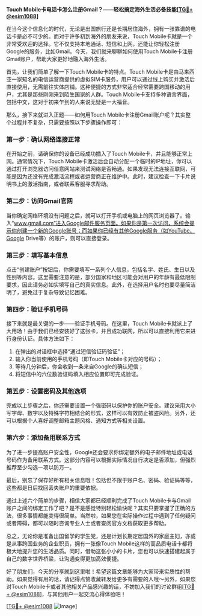 **Touch Mobile卡电话卡怎么注册Gmail？——轻松搞定海外生活必备技能[[TG💪+ @esim1088](https://t.me/s/esim1088)]**

在当今这个信息化的时代，无论是出国旅行还是长期居住海外，拥有一张靠谱的电话卡是必不可少的。而对于许多初到海外的朋友来说，Touch Mobile卡就是一个非常受欢迎的选择。它不仅支持本地通话、短信和上网，还能让你轻松注册Google的服务，比如Gmail。今天，我们就来聊聊如何使用Touch Mobile卡注册Gmail账户，帮助大家更好地融入海外生活。

首先，让我们简单了解一下Touch Mobile卡的特点。Touch Mobile卡是由马来西亚一家知名的电信运营商提供的虚拟SIM卡服务，用户可以通过线上购买并激活后直接使用，无需前往实体店铺。这种便捷的方式非常适合经常需要跨国移动的用户，尤其是那些刚刚来到陌生国家的人群。Touch Mobile卡支持多种语言界面，包括中文，这对于初来乍到的人来说无疑是一大福音。

那么，接下来就进入正题——如何用Touch Mobile卡注册Gmail账户呢？其实整个过程并不复杂，只需要按照以下步骤操作即可：

### 第一步：确认网络连接正常

在开始之前，请确保你的设备已经成功插入了Touch Mobile卡，并且能够正常上网。通常情况下，Touch Mobile卡激活后会自动分配一个临时的IP地址，你可以通过打开浏览器访问任意网站来测试网络是否畅通。如果发现无法连接互联网，可能是因为还没有完成激活流程或者运营商正在维护中。此时，建议检查一下卡片说明书上的激活指南，或者联系客服寻求帮助。

### 第二步：访问Gmail官网

当你确定网络环境没有问题之后，就可以打开手机或电脑上的网页浏览器了。输入“www.gmail.com”进入Google邮件服务页面。如果你是第一次访问，系统会提示你创建一个新的Google账号；而如果你已经有其他Google服务（如YouTube、Google Drive等）的账户，则可以直接登录。

### 第三步：填写基本信息

点击“创建账户”按钮后，你需要填写一系列个人信息，包括名字、姓氏、生日以及性别等内容。这里需要注意的是，部分国家和地区可能会对用户的年龄有最低限制要求，因此请务必如实填写自己的真实信息。此外，在选择用户名时也要尽量简洁明了，避免过于复杂导致记忆困难。

### 第四步：验证手机号码

接下来就是最关键的一步——验证手机号码。在这里，Touch Mobile卡就派上了大用场！由于我们已经安装好了这张卡，并且成功联网，所以可以直接利用它来进行身份认证。具体方法如下：

1. 在弹出的对话框中选择“通过短信验证码验证”；
2. 输入你当前使用的手机号码（即Touch Mobile卡对应的号码）；
3. 等待几分钟后，你会收到一条来自Google的确认短信；
4. 将短信中的六位数验证码填入相应位置即可完成验证。

### 第五步：设置密码及其他选项

完成以上步骤之后，你还需要设置一个强密码以保护你的账户安全。建议采用大小写字母、数字以及特殊字符相结合的形式，这样可以有效防止被盗风险。另外，还可以根据个人喜好调整邮箱主题风格、通知方式等相关设置。

### 第六步：添加备用联系方式

为了进一步提高账户安全性，Google还会要求你绑定额外的电子邮件地址或电话号码作为备用联系方式。这部分内容可以根据实际情况自行决定是否添加，但强烈推荐至少勾选一项以防万一。

最后，别忘了保存好所有相关信息哦！包括但不限于账户名、密码、验证码等等，这些都是日后找回丢失账户的重要依据。

通过上述六个简单的步骤，相信大家都已经顺利完成了Touch Mobile卡与Gmail账户之间的绑定工作了吧？是不是感觉特别轻松愉快呢？其实只要掌握了正确的方法，很多事情都能变得很简单。当然啦，如果您在实际操作过程中遇到了任何疑问或者障碍，都可以随时咨询专业人士或者查阅官方文档获取更多帮助。

总之，无论你是准备出国留学的学生党，还是计划长期定居国外的家庭主妇，亦或是从事跨国业务的企业职员，拥有一张像Touch Mobile这样的高品质电话卡都将极大地提升您的生活品质。同时，借助这张小小的卡片，您也可以快速搭建起属于自己的数字世界桥梁，让沟通变得更加高效便捷。

好了朋友们，今天的分享就到这里啦！希望这篇文章能够为大家带来实质性的帮助。如果觉得有用的话，请记得点赞收藏转发给更多有需要的人哦～另外，如果您对Touch Mobile卡或者其他相关产品感兴趣的话，不妨加入我们的讨论群组[[TG💪+ @esim1088](https://t.me/s/esim1088)]，与其他用户一起交流心得体验吧！

[[TG💪+ @esim1088](https://t.me/s/esim1088) ![Image](https://i.postimg.cc/4NQfJmqS/Snipaste-2025-05-13-00-14-12.png)]
